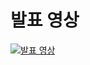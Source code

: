 # 발표 영상
[![발표 영상](http://img.youtube.com/vi/stMl8itDZRs&t=1s&ab_channel=손혁진/0.jpg)](https://youtu.be/stMl8itDZRs&t=1s&ab_channel=손혁진)
